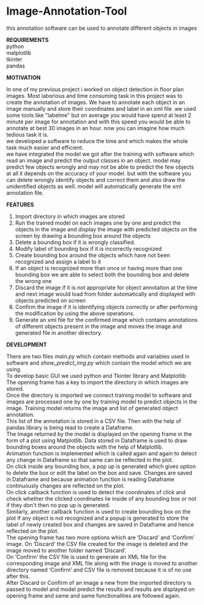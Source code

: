 # Image-Annotation-Tool
this annotation software can be used to annotate different objects in images 

<b>REQUIREMENTS</b><br>
python<br>matplotlib<br>tkinter<br>pandas


<b>MOTIVATION</b>

In one of my previous project i worked on object detection in floor plan images. Most laborious and time consuming task in this project was to create the annotation of images. We have to annotate each object in an image manually and store their coordinates and label in an xml file .we used some tools like "labelme" but on average you would have spend at least 2 minute per image for annotation and with this speed you would be able to annotate at best 30 images in an hour. now you can imagine how much tedious task it is.<br>
we developed a software to reduce the time and which makes the whole task much easier and efficient.<br>
we have integrated the model we got after the training with software which read an image and predict the output classes in an object. model may predict few objects wrongly and may not be able to predict the few objects at all it depends on the accuracy of your model. but with the software you can delete wrongly identify objects and correct them and also draw the unidentified objects as well. model will automatically generate the xml annotation file.

<b>FEATURES</b>

1. Import directory in which images are stored
2. Run the trained model on each images one by one and predict the objects in the image and display the image with predicted objects on the screen by drawing a bounding box around the objects 
3. Delete a bounding box if it is wrongly classified.
4. Modify label of bounding box if it is incorrectly recognized
5. Create bounding box around the objects which have not been recognized and assign a label to it
6. If an object is recognized more than once or having more than one bounding box we are able to select both the bounding box and delete the wrong one
7. Discard the image if it is not appropriate for object annotation at the time and next image would load from folder automatically and displayed with objects predicted on screen
8. Confirm the image if it is identifying objects correctly or after performing the modification by using the above operations.
9. Generate an xml file for the confirmed image which contains annotations of different objects present in the image and moves the image and generated file in another directory.

<b>DEVELOPMENT</b>

There are two files <i>main.py</i> which contain methods and variables used in software and <i>show_predict_img.py</i> which contain the model which we are using.<br>
To develop basic GUI we used python and Tkinter library and Matplotlib<br>
The opening frame has a key to import the directory in which images are stored.<br>
Once the directory is imported we connect training model to software and images are processed one by one by training model to predict objects in the image. Training model returns the image and list of generated object annotation.<br>
This list of the annotation is stored in a CSV file. Then with the help of pandas library is being read to create a Dataframe.<br>
The Image returned by the model is displayed on the opening frame in the form of a plot using Matplotlib. Data stored in Dataframe is used to draw bounding boxes around the objects with the help of Matplotlib.<br>
Animation function is implemented which is called again and again to detect any change in Dataframe so that same can be reflected in the plot.<br>
On click inside any bounding box, a pop up is generated which gives option to delete the box or edit the label on the box and save. Changes are saved in Dataframe and because animation function is reading Dataframe continuously changes are reflected on the plot.<br>
On click callback function is used to detect the coordinates of click and check whether the clicked coordinates lie inside of any bounding box or not if they don't then no pop up is generated.<br>
Similarly, another callback function is used to create bounding box on the plot if any object is not recognized and a popup is generated to store the label of newly created box and changes are saved in Dataframe and hence reflected on the plot.<br>
The opening frame has two more options which are ‘Discard’ and ‘Confirm’ image.
On ‘Discard’ the CSV file created for the image is deleted and the image moved to another folder named ‘Discard’. <br>
On  ‘Confirm’ the CSV file is used to generate an XML file for the corresponding image and XML file along with the image is moved to another directory named ‘Confirm’ and CSV file is removed because it is of no use after this.<br>
After  Discard or Confirm of an image a new from the imported directory is passed to model and model predict the results and results are displayed on opening frame and same and same functionalities are followed again.<br>
